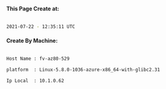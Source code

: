 
   
#### This Page Create at:

```bash

2021-07-22 - 12:35:11 UTC

```

#### Create By Machine:

```bash

Host Name : fv-az80-529

platform  : Linux-5.8.0-1036-azure-x86_64-with-glibc2.31

Ip Local  : 10.1.0.62

```

